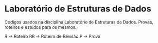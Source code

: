 # Laboratório de Estruturas de Dados

Codigos usados na disciplina Laboratório de Estruturas de Dados. Provas, roteiros e estudos para os mesmos.


R -> Roteiro
RR -> Roteiro de Revisão
P -> Prova
